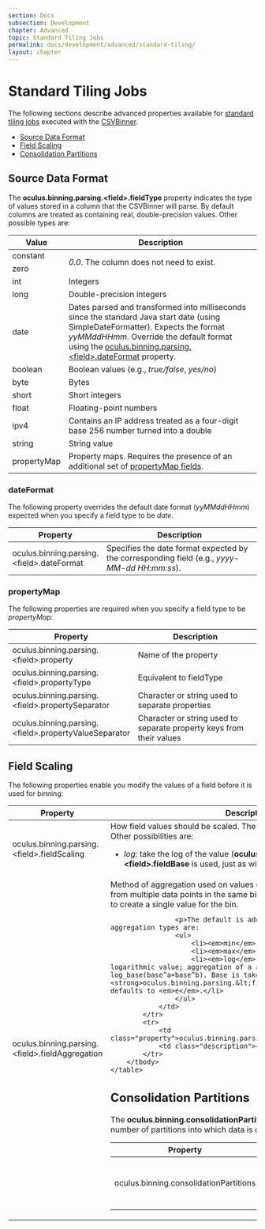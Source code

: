 ```yaml
---
section: Docs
subsection: Development
chapter: Advanced
topic: Standard Tiling Jobs
permalink: docs/development/advanced/standard-tiling/
layout: chapter
---
```


Standard Tiling Jobs
====================

The following sections describe advanced properties available for [standard tiling jobs](../standard-tiling/) executed with the [CSVBinner](#csvbinner).

- [Source Data Format](#source-data-format)
- [Field Scaling](#field-scaling)
- [Consolidation Partitions](#consolidation-partitions)

## <a name="source-data-format"></a> Source Data Format ##

The **oculus.<wbr>binning.<wbr>parsing.<wbr>&lt;field&gt;.<wbr>fieldType** property indicates the type of values stored in a column that the CSVBinner will parse. By default columns are treated as containing real, double-precision values. Other possible types are:

<div class="props">
	<table class="summaryTable" width="100%">
		<thead>
			<tr>
				<th scope="col" width="20%">Value</th>
				<th scope="col" width="80%">Description</th>
			</tr>
		</thead>
		<tbody>
			<tr>
				<td class="value">constant</td>
				<td class="description" rowspan="2"><em>0.0</em>. The column does not need to exist.</td>
			</tr>
			<tr>
				<td class="value">zero</td>
			</tr>
			<tr>
				<td class="value">int</td>
				<td class="description">Integers</td>
			</tr>
			<tr>
				<td class="value">long</td>
				<td class="description">Double-precision integers</td>
			</tr>
			<tr>
				<td class="value">date</td>
				<td class="description">Dates parsed and transformed into milliseconds since the standard Java start date (using SimpleDateFormatter). Expects the format <em>yyMMddHHmm</em>. Override the default format using the <a href="#dateformat">oculus.binning.parsing.&lt;field&gt;.dateFormat</a> property.</td>
			</tr>
			<tr>
				<td class="value">boolean</td>
				<td class="description">Boolean values (e.g., <em>true/false</em>, <em>yes/no</em>)</td>
			</tr>
			<tr>
				<td class="value">byte</td>
				<td class="description">Bytes</td>
			</tr>
			<tr>
				<td class="value">short</td>
				<td class="description">Short integers</td>
			</tr>
			<tr>
				<td class="value">float</td>
				<td class="description">Floating-point numbers</dd>
			</tr>
			<tr>
				<td class="value">ipv4</td>
				<td class="description">Contains an IP address treated as a four-digit base 256 number turned into a double</td>
			</tr>
			<tr>
				<td class="value">string</td>
				<td class="description">String value</td>
			</tr>
			<tr>
				<td class="value">propertyMap</td>
				<td class="description">Property maps. Requires the presence of an additional set of <a href="#propertymap">propertyMap fields</a>.</td>
			</tr>
		</tbody>
	</table>
</div>

### <a name="dateformat"></a> dateFormat ###

The following property overrides the default date format (*yyMMddHHmm*) expected when you specify a field type to be *date*.

<div class="props">
	<table class="summaryTable" width="100%">
		<thead>
			<tr>
				<th scope="col" width="20%">Property</th>
				<th scope="col" width="80%">Description</th>
			</tr>
		</thead>
		<tbody>
			<tr>
				<td class="property">oculus.binning.parsing.&lt;field&gt;.dateFormat</td>
				<td class="description">Specifies the date format expected by the corresponding field (e.g., <em>yyyy-MM-dd HH:mm:ss</em>).</td>
			</tr>
		</tbody>
	</table>
</div>

### <a name="propertymap"></a> propertyMap ###

The following properties are required when you specify a field type to be *propertyMap*:

<div class="props">
	<table class="summaryTable" width="100%">
		<thead>
			<tr>
				<th scope="col" width="20%">Property</th>
				<th scope="col" width="80%">Description</th>
			</tr>
		</thead>
		<tbody>
			<tr>
				<td class="property">oculus.binning.parsing.&lt;field&gt;.property</td>
				<td class="description">Name of the property</td>
			</tr>
			<tr>
				<td class="property">oculus.binning.parsing.&lt;field&gt;.propertyType</td>
				<td class="description">Equivalent to fieldType</td>
			</tr>
			<tr>
				<td class="property">oculus.binning.parsing.&lt;field&gt;.propertySeparator</td>
				<td class="description">Character or string used to separate properties</td>
			</tr>
			<tr>
				<td class="property">oculus.binning.parsing.&lt;field&gt;.propertyValueSeparator</td>
				<td class="description">Character or string used to separate property keys from their values</td>
			</tr>
		</tbody>
	</table>
</div>

## <a name="field-scaling"></a> Field Scaling ##

The following properties enable you modify the values of a field before it is used for binning:

<div class="props">
	<table class="summaryTable" width="100%">
		<thead>
			<tr>
				<th scope="col" width="20%">Property</th>
				<th scope="col" width="80%">Description</th>
			</tr>
		</thead>
		<tbody>
			<tr>
				<td class="property">oculus.binning.parsing.&lt;field&gt;.fieldScaling</td>
				<td class="description">
					How field values should be scaled. The default leaves values as they are. Other possibilities are:
					<ul>
						<li><em>log</em>: take the log of the value (<strong>oculus.binning.parsing.&lt;field&gt;.fieldBase</strong> is used, just as with fieldAggregation)</dd>
					</ul>
				</td>
			</tr>
			<tr>
				<td class="property">oculus.binning.parsing.&lt;field&gt;.fieldAggregation</td>
				<td class="description">
					Method of aggregation used on values of field. Describes how values from multiple data points in the same bin should be aggregated together to create a single value for the bin.

					<p>The default is addition. Other possible aggregation types are:
					<ul>
						<li><em>min</em>: find the minimum value</li>
						<li><em>max</em>: find the maximum value</li>
						<li><em>log</em>: treat the number as a logarithmic value; aggregation of a and b is log_base(base^a+base^b). Base is taken from property <strong>oculus.binning.parsing.&lt;field&gt;.fieldBase</strong>, and defaults to <em>e</em>.</li>
					</ul>
				</td>
			</tr>
			<tr>
				<td class="property">oculus.binning.parsing.&lt;field&gt;.fieldBase</td>
				<td class="description"></td>
			</tr>
		</tbody>
	</table>
</div>

## <a name="consolidation-partitions"></a> Consolidation Partitions ##

The **oculus.binning.consolidationPartitions** property controls the number of partitions into which data is consolidated when binning.

<div class="props">
	<table class="summaryTable" width="100%">
		<thead>
			<tr>
				<th scope="col" width="20%">Property</th>
				<th scope="col" width="80%">Description</th>
			</tr>
		</thead>
		<tbody>
			<tr>
				<td class="property">oculus.binning.consolidationPartitions</td>
				<td class="description">The number of partitions into which to consolidate data when binning. If not included, Spark automatically selects the number of partitions.</td>
			</tr>
		</tbody>
	</table>
</div>
